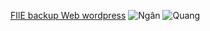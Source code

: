 [FIlE backup Web wordpress](https://drive.google.com/file/d/1TIyZP19o78S78tGmqW1VJQ-AcBdiA8JU/view?usp=sharing)
![Ngân](img/ngan.jpg)
![Quang](img/Quang.jpg)